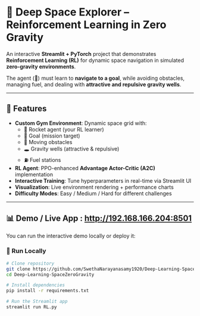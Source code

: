 # 🚀 Deep Space Explorer – Reinforcement Learning in Zero Gravity

An interactive **Streamlit + PyTorch** project that demonstrates **Reinforcement Learning (RL)** for dynamic space navigation in simulated **zero-gravity environments**.  

The agent (🚀) must learn to **navigate to a goal**, while avoiding obstacles, managing fuel, and dealing with **attractive and repulsive gravity wells**.  

---

## 🌌 Features
- **Custom Gym Environment**: Dynamic space grid with:
  - 🚀 Rocket agent (your RL learner)  
  - 🎯 Goal (mission target)  
  - 🔴 Moving obstacles  
  - 🕳️ Gravity wells (attractive & repulsive)  
  - ⛽ Fuel stations  
- **RL Agent**: PPO-enhanced **Advantage Actor-Critic (A2C)** implementation  
- **Interactive Training**: Tune hyperparameters in real-time via Streamlit UI  
- **Visualization**: Live environment rendering + performance charts  
- **Difficulty Modes**: Easy / Medium / Hard for different challenges  

---

## 📊 Demo / Live App :  http://192.168.166.204:8501
You can run the interactive demo locally or deploy it:  

### 🔹 Run Locally
```bash
# Clone repository
git clone https://github.com/SwethaNarayanasamy1920/Deep-Learning-SpaceZeroGravity.git
cd Deep-Learning-SpaceZeroGravity

# Install dependencies
pip install -r requirements.txt

# Run the Streamlit app
streamlit run RL.py

